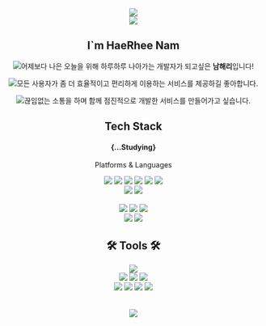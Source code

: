 <div align=center>
	<img src="https://capsule-render.vercel.app/api?type=waving&color=80ED99&height=200&section=header&text=HaeRhee%20Github!&fontSize=50" />	
<div align="center"> <a href="https://ahahahangstudy.tistory.com/" target="_blank"><img src="https://img.shields.io/badge/Tistory-FFFFFF?style=flat&logo=Tistory&logoColor=black"/></a></div>

<div>
<h2>I`m HaeRhee Nam</h2>
    <p><strong> <img src="https://img.shields.io/badge/Positive-06B6D4?style=for-the-badge"></strong>어제보다 나은 오늘을 위해 하루하루 나아가는 개발자가 되고싶은 <strong>남해리</strong>입니다!</p>
    <p><strong> <img src="https://img.shields.io/badge/Enjoyment-CFF09E?style=for-the-badge"></strong>모든 사용자가 좀 더 효율적이고 편리하게 이용하는 서비스를 제공하길 좋아합니다. </p>
    <p><strong> <img src="https://img.shields.io/badge/Constant Communication-F7DF1E?style=for-the-badge"></strong>끊임없는 소통을 하며 함께 점진적으로 개발한 서비스를 만들어가고 싶습니다.</p>
</div>
<div align=center>
	<h2>Tech Stack </h2>
    <h4>{...Studying}</h4>
	<p>Platforms & Languages </p>
</div>
<div align="center">
    	 <img src="https://img.shields.io/badge/JavaScript-F7DF1E?style=for-the-badge&logo=JavaScript&logoColor=black">
    <img src="https://img.shields.io/badge/React-61DAFB?style=for-the-badge&logo=React&logoColor=black"/>
          <img src="https://img.shields.io/badge/Axios-5A29E4?style=for-the-badge&logo=Axios&logoColor=white"/>
    <img src="https://img.shields.io/badge/Redux-764ABC?style=for-the-badge&logo=Redux&logoColor=white">
    <img src="https://img.shields.io/badge/ReduxToolkit-764ABC?style=for-the-badge&logo=Redux&logoColor=white">
    <img src="https://img.shields.io/badge/React Router-CA4245?style=for-the-badge&logo=React Router&logoColor=white">
<br/>
    <img src="https://img.shields.io/badge/styled-components-DB7093?style=for-the-badge&logo=styled-components&logoColor=white">
    <img src="https://img.shields.io/badge/Tailwind CSS-06B6D4?style=for-the-badge&logo=Tailwind CSS&logoColor=white"/>
<br/>
<br/>
    <img src="https://img.shields.io/badge/HTML5-E34F26?style=for-the-badge&logo=HTML5&logoColor=white" />
    <img src="https://img.shields.io/badge/CSS3-1572B6?style=for-the-badge&logo=CSS3&logoColor=white" />
    <img src="https://img.shields.io/badge/jQuery-0769AD?style=for-the-badge&logo=jQuery&logoColor=white" />
<br/>
    <img src="https://img.shields.io/badge/Bootstrap-7952B3?style=for-the-badge&logo=Bootstrap&logoColor=white" />
    <img src="https://img.shields.io/badge/-Git-F05032?style=for-the-badge&logo=git&logoColor=ffffff">
<br />



<div align=center>
	<h2>🛠 Tools 🛠</h2>
</div>
<div align=center>
    <img src="https://img.shields.io/badge/Visual%20Studio%20Code-007ACC?style=flat&logo=VisualStudioCode&logoColor=white" />
<br/>
    <img src="https://img.shields.io/badge/Vercel-000000?style=for-the-badge&logo=Vercel&logoColor=white">
    <img src="https://img.shields.io/badge/Heroku-430098?style=for-the-badge&logo=Heroku&logoColor=white">
    <img src="https://img.shields.io/badge/AWS-232F3E?style=for-the-badge&logo=AmazonAWS&logoColor=white" />
<br/>
    <img src="https://img.shields.io/badge/Slack-4A154B?style=for-the-badge&logo=Slack&logoColor=white">
    <img src="https://img.shields.io/badge/GitHub-181717?style=for-the-badge&logo=GitHub&logoColor=white" />
    <img src="https://img.shields.io/badge/Notion-FFFFFF?style=for-the-badge&logo=Notion&logoColor=black">
    <img src="https://img.shields.io/badge/Figma-F24E1E?style=for-the-badge&logo=Figma&logoColor=white">
</div>
<br/>
<br/>

<div align=center>	
    <img src="https://github-readme-stats.vercel.app/api?username=NSunR&show_icons=true">
</div>

